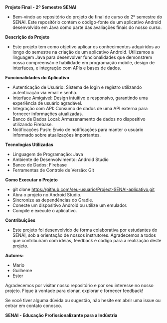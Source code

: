 **Projeto Final - 2º Semestre SENAI**
 - Bem-vindo ao repositório do projeto de final de curso do 2º semestre do SENAI. Este repositório contém o código-fonte de um aplicativo Android desenvolvido em Java como parte das avaliações finais do nosso curso.

**Descrição do Projeto**
 - Este projeto tem como objetivo aplicar os conhecimentos adquiridos ao longo do semestre na criação de um aplicativo Android. Utilizamos a linguagem Java para desenvolver funcionalidades que demonstrem nossa compreensão e habilidade em programação mobile, design de   
   interfaces, e integração com APIs e bases de dados.

**Funcionalidades do Aplicativo**
 - Autenticação de Usuário: Sistema de login e registro utilizando autenticação via email e senha.
 - Interface Amigável: Design intuitivo e responsivo, garantindo uma experiência de usuário agradável.
 - Integração com API: Consumo de dados de uma API externa para fornecer informações atualizadas.
 - Banco de Dados Local: Armazenamento de dados no dispositivo utilizando Firebase.
 - Notificações Push: Envio de notificações para manter o usuário informado sobre atualizações importantes.
   
**Tecnologias Utilizadas**
 - Linguagem de Programação: Java
 - Ambiente de Desenvolvimento: Android Studio
 - Banco de Dados: Firebase
 - Ferramentas de Controle de Versão: Git
   
**Como Executar o Projeto**
 - git clone https://github.com/seu-usuario/Project-SENAI-aplicativo.git
 - Abra o projeto no Android Studio.
 - Sincronize as dependências do Gradle.
 - Conecte um dispositivo Android ou utilize um emulador.
 - Compile e execute o aplicativo.
   
**Contribuições**
 - Este projeto foi desenvolvido de forma colaborativa por estudantes do SENAI, sob a orientação de nossos instrutores. Agradecemos a todos que contribuíram com ideias, feedback e código para a realização deste projeto.

**Autores:**
 -  Mario
 -  Guilheme
 -  Ester


Agradecemos por visitar nosso repositório e por seu interesse no nosso projeto. Fique à vontade para clonar, explorar e fornecer feedback!

Se você tiver alguma dúvida ou sugestão, não hesite em abrir uma issue ou entrar em contato conosco.

**SENAI - Educação Profissionalizante para a Indústria**
